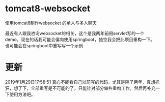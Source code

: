 # tomcat8-websocket
使用tomcat8制作websocket 的单人与多人聊天

最近有人跟我咨询websocket的相关，这个是我两年前用servlet写的一个demo，现在的话我可能会偏向使用springboot，抽空我会把此项目重构一下。
也可能会在springboot中重写写一个示例


# 更新
2019年1月29日17:58:51
真心不能看自己以前写的代码，尤其是隔了两年，真想抓狂，想了下，全部重写是不可能的了，只能针对部分做些重构工作，然后再补充一下使用方法吧。